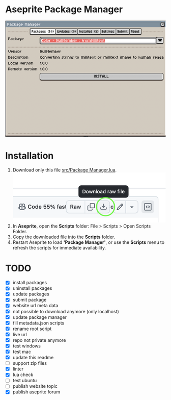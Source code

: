 # Aseprite Package Manager

![Window example](window.png)

# Installation

1. Download only this file [src/Package Manager.lua](https://github.com/SignalFromTheStars/aseprite-package-manager/blob/main/src/Package%20Manager.lua). 
    ![download example](download.png)
2. In **Aseprite**, open the **Scripts** folder: File > Scripts > Open Scripts Folder.
3. Copy the downloaded file into the **Scripts** folder.
4. Restart Aseprite to load **'Package Manager'**, or use the **Scripts** menu to refresh the scripts for immediate availability.

# TODO
- [x] install packages
- [x] uninstall packages
- [x] update packages
- [x] submit package
- [x] website url meta data
- [x] not possible to download anymore (only localhost)
- [x] update package manager
- [x] fill metadata.json scripts
- [x] rename root script
- [x] live url
- [x] repo not private anymore
- [x] test windows
- [x] test mac
- [x] update this readme
- [ ] support zip files 
- [x] linter
- [x] lua check
- [ ] test ubuntu
- [ ] publish website topic
- [x] publish aseprite forum
